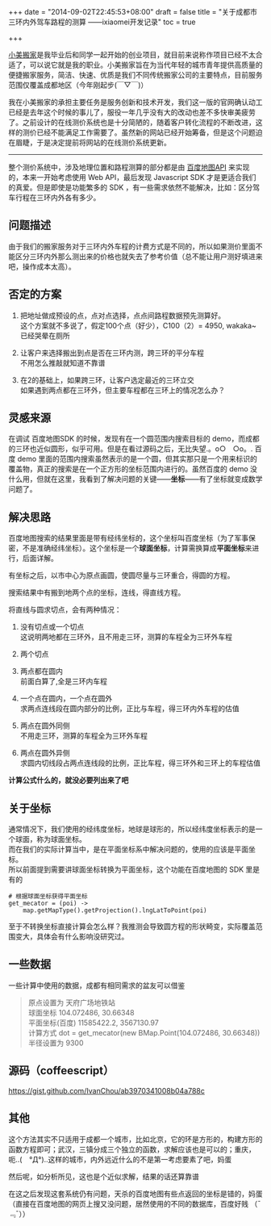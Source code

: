 +++
date = "2014-09-02T22:45:53+08:00"
draft = false
title = "关于成都市三环内外驾车路程的测算 ——ixiaomei开发记录"
toc = true

+++

[](http://www.ixiaomei.com/)

[小美搬家](http://www.ixiaomei.com/)是我毕业后和同学一起开始的创业项目，就目前来说称作项目已经不太合适了，可以说它就是我的职业。小美搬家旨在为当代年轻的城市青年提供高质量的便捷搬家服务，简洁、快速、优质是我们不同传统搬家公司的主要特点，目前服务范围仅覆盖成都地区（今年刚起步(￣▽￣)）

我在小美搬家的承担主要任务是服务创新和技术开发，我们这一版的官网确认动工已经是去年这个时候的事儿了，服役一年几乎没有大的改动也差不多快审美疲劳了。之前设计的在线测价系统也是十分简陋的，随着客户转化流程的不断改进，这样的测价已经不能满足工作需要了。虽然新的网站已经开始筹备，但是这个问题迫在眉睫，于是决定提前将网站的在线测价系统更新。

* * *

整个测价系统中，涉及地理位置和路程测算的部分都是由 [百度地图API](http://developer.baidu.com/map/index.php) 来实现的，本来一开始考虑使用 Web API，最后发现 Javascript SDK 才是更适合我们的真爱。但是即使是功能繁多的 SDK ，有一些需求依然不能解决，比如：区分驾车行程在三环内外各有多少。

## 问题描述

由于我们的搬家服务对于三环内外车程的计费方式是不同的，所以如果测价里面不能区分三环内外那么测出来的价格也就失去了参考价值（总不能让用户测好填进来吧，操作成本太高）。

## 否定的方案

1.  把地址做成预设的点，点对点选择，点点间路程数据预先测算好。  
    这个方案就不多说了，假定100个点（好少），C100（2）= 4950, wakaka~ 已经哭晕在厕所

2.  让客户来选择搬出到点是否在三环内测，跨三环的平分车程  
    不用怎么推敲就知道不靠谱

3.  在2的基础上，如果跨三环，让客户选定最近的三环立交  
    如果遇到两点都在三环外，但主要车程都在三环上的情况怎么办？

## 灵感来源

在调试 百度地图SDK 的时候，发现有在一个圆范围内搜索目标的 demo，而成都的三环也近似圆形，似乎可用。但是在看过源码之后，无比失望.。o○　○o。. 百度 demo 里面的范围内搜索虽然表示的是一个圆，但其实那只是一个用来标识的覆盖物，真正的搜索是在一个正方形的坐标范围内进行的。虽然百度的 demo 没什么用，但就在这里，我看到了解决问题的关键——**坐标**——有了坐标就变成数学问题了。

## 解决思路

百度地图搜索的结果里面是带有经纬坐标的，这个坐标叫百度坐标（为了军事保密，不是准确经纬坐标）。这个坐标是一个**球面坐标**，计算需换算成**平面坐标**来进行，后面详解。

有坐标之后，以市中心为原点画圆，使圆尽量与三环重合，得圆的方程。

搜索结果中有搬到地两个点的坐标，连线，得直线方程。

将直线与圆求切点，会有两种情况：

1.  没有切点或一个切点  
    这说明两地都在三环外，且不用走三环，测算的车程全为三环外车程
     
2.  两个切点
     
  1.  两点都在圆内  
      前面白算了,全是三环内车程
      
  2.  一个点在圆内，一个点在圆外  
      求两点连线段在圆内部分的比例，正比与车程，得三环内外车程的估值
      
  3. 两点在圆外同侧  
     不用走三环，测算的车程全为三环外车程
       
  4. 两点在圆外异侧  
     求圆内切线段占两点连线段的比例，正比车程，得三环外和三环上的车程估值

**计算公式什么的，就没必要列出来了吧**

## 关于坐标

通常情况下，我们使用的经纬度坐标，地球是球形的，所以经纬度坐标表示的是一个球面，称为球面坐标。  
而在我们的实际计算当中，是在平面坐标系中解决问题的，使用的应该是平面坐标。  
所以前面提到需要讲球面坐标转换为平面坐标，这个功能在百度地图的 SDK 里是有的

    # 根据球面坐标获得平面坐标
    get_mecator = (poi) ->
        map.getMapType().getProjection().lngLatToPoint(poi)

至于不转换坐标直接计算会怎么样？我推测会导致圆方程的形状畸变，实际覆盖范围变大，具体会有什么影响没研究过。

## 一些数据

一些计算中使用的数据，成都有相同需求的盆友可以借鉴

> 原点设置为 天府广场地铁站  
> 球面坐标 104.072486, 30.66348  
> 平面坐标(百度) 11585422.2, 3567130.97  
> 计算方式 dot = get_mecator(new BMap.Point(104.072486, 30.66348))  
> 半径设置为 9300

## 源码（coffeescript）

https://gist.github.com/IvanChou/ab3970341008b04a788c

## 其他

这个方法其实不只适用于成都一个城市，比如北京，它的环是方形的，构建方形的函数方程即可；武汉，三镇分成三个独立的函数，求解应该也是可以的；重庆，呃..(　°Д°)..这样的城市，内外远近什么的不是第一考虑要素了吧，妈蛋

然后呢，如分析所见，这也是个近似求解，结果的话还算靠谱

在这之后发现这套系统仍有问题，天杀的百度地图有些点返回的坐标是错的，妈蛋（直接在百度地图的网页上搜又没问题，居然使用的不同的数据库，百度好贱 （¯﹃¯））
